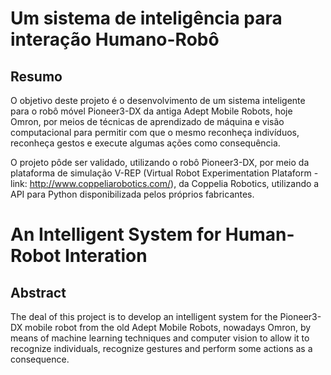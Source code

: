 # Um sistema de inteligência para interação Humano-Robô
## Resumo
O objetivo deste projeto é o desenvolvimento de um sistema inteligente para o robô móvel Pioneer3-DX da antiga Adept Mobile Robots, hoje Omron, por meios de técnicas de aprendizado de máquina e visão computacional para permitir com que o mesmo reconheça indivíduos, reconheça gestos e execute algumas ações como consequência.

O projeto pôde ser validado, utilizando o robô Pioneer3-DX, por meio da plataforma de simulação V-REP (Virtual Robot Experimentation Plataform - link: http://www.coppeliarobotics.com/), da Coppelia Robotics, utilizando a API para Python disponibilizada pelos próprios fabricantes.


# An Intelligent System for Human-Robot Interation
## Abstract
The deal of this project is to develop an intelligent system for the Pioneer3-DX mobile robot from the old Adept Mobile Robots, nowadays Omron, by means of machine learning techniques and computer vision to allow it to recognize individuals, recognize gestures and perform some actions as a consequence.
